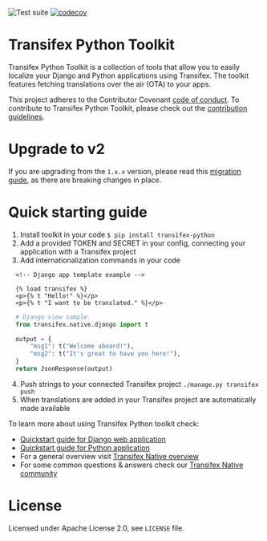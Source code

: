 ![Test suite](https://github.com/transifex/transifex-python/workflows/Test%20suite/badge.svg?branch=master)
[![codecov](https://codecov.io/gh/transifex/transifex-python/branch/master/graph/badge.svg)](https://codecov.io/gh/transifex/transifex-python)

# Transifex Python Toolkit

Transifex Python Toolkit is a collection of tools that allow you to easily localize your Django and Python applications using Transifex. The toolkit features fetching translations over the air (OTA) to your apps.

This project adheres to the Contributor Covenant [code of conduct](/CODE_OF_CONDUCT.md). To contribute to Transifex Python Toolkit, please check out the [contribution guidelines](/CONTRIBUTING.md).

# Upgrade to v2

If you are upgrading from the `1.x.x` version, please read this [migration guide](https://github.com/transifex/transifex-python/blob/HEAD/UPGRADE_TO_V2.md), as there are breaking changes in place.

# Quick starting guide

1. Install toolkit in your code `$ pip install transifex-python`
2. Add a provided TOKEN and SECRET in your config, connecting your application with a Transifex project
3. Add internationalization commands in your code
```HTML+Django
  <!-- Django app template example -->

  {% load transifex %}
  <p>{% t "Hello!" %}</p>
  <p>{% t "I want to be translated." %}</p>
  ```

```python
  # Django view sample
  from transifex.native.django import t

  output = {
      "msg1": t("Welcome aboard!"),
      "msg2": t("It's great to have you here!"),
  }
  return JsonResponse(output)
  ```
4. Push strings to your connected Transifex project `./manage.py transifex push`
5. When translations are added in your Transifex project are automatically made available

To learn more about using Transifex Python toolkit check:
* [Quickstart guide for Django web application](https://developers.transifex.com/docs/django-sdk?utm_campaign=tx-native&utm_source=github&utm_medium=link)
* [Quickstart guide for Python application](https://developers.transifex.com/docs/python-sdk?utm_campaign=tx-native&utm_source=github&utm_medium=link)
* For a general overview visit [Transifex Native overview](https://developers.transifex.com/docs/native?utm_campaign=tx-native&utm_source=github&utm_medium=link)
* For some common questions & answers check our [Transifex Native community](https://community.transifex.com/c/transifex-native/17)

# License

Licensed under Apache License 2.0, see `LICENSE` file.
